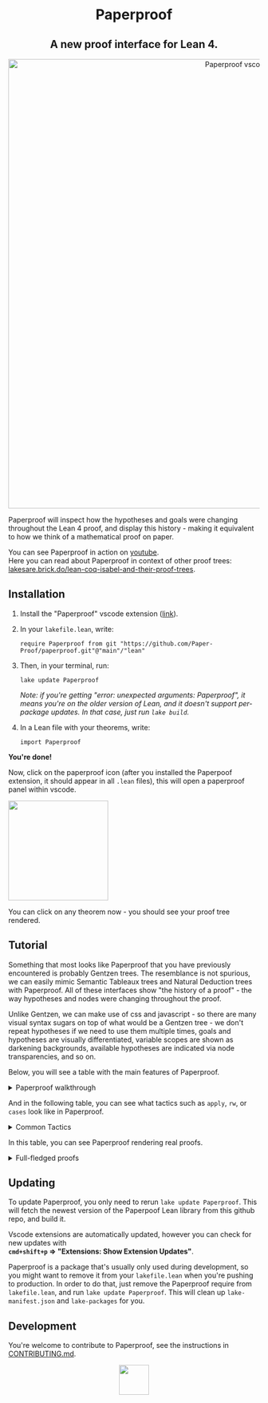 <h1 align="center">Paperproof</h1>

<h2 align="center">
A new proof interface for Lean 4.  
</h2>

<div align="center">
  <img width="900" alt="Paperproof vscode" src="https://github.com/Paper-Proof/paperproof/assets/7578559/a5792103-6de4-4e98-aa7a-4bcf51aabd47">
</div>

Paperproof will inspect how the hypotheses and goals were changing throughout the Lean 4 proof, and display this history - making it equivalent to how we think of a mathematical proof on paper.

You can see Paperproof in action on [youtube](https://www.youtube.com/watch?v=0dVj4ITAF1o).  
Here you can read about Paperproof in context of other proof trees: [lakesare.brick.do/lean-coq-isabel-and-their-proof-trees](https://lakesare.brick.do/lean-coq-isabel-and-their-proof-trees-yjnd2O2RgxwV).


## Installation

1. Install the "Paperproof" vscode extension ([link](https://marketplace.visualstudio.com/items?itemName=paperproof.paperproof)).

2. In your `lakefile.lean`, write:
    ```lean
    require Paperproof from git "https://github.com/Paper-Proof/paperproof.git"@"main"/"lean"
    ```

3. Then, in your terminal, run:
    ```shell
    lake update Paperproof
    ```

    *Note: if you're getting "error: unexpected arguments: Paperproof", it means you're on the older version of Lean, and it doesn't support per-package updates. In that case, just run `lake build`.*

4. In a Lean file with your theorems, write:
    ```lean
    import Paperproof
    ```

    
**You're done!**

Now, click on the paperproof icon (after you installed the Paperpoof extension, it should appear in all `.lean` files), this will open a paperproof panel within vscode.  

<img width="200" src="https://github.com/Paper-Proof/paperproof/assets/7578559/fd077fbe-36a3-4e94-9fa8-b7a38ffd1eea"/>

You can click on any theorem now - you should see your proof tree rendered.

## Tutorial

Something that most looks like Paperproof that you have previously encountered is probably Gentzen trees. The resemblance is not spurious, we can easily mimic Semantic Tableaux trees and Natural Deduction trees with Paperproof. All of these interfaces show "the history of a proof" - the way hypotheses and nodes were changing throughout the proof.

Unlike Gentzen, we can make use of css and javascript - so there are many visual syntax sugars on top of what would be a Gentzen tree - we don't repeat hypotheses if we need to use them multiple times, goals and hypotheses are visually differentiated, variable scopes are shown as darkening backgrounds, available hypotheses are indicated via node transparencies, and so on.

Below, you will see a table with the main features of Paperproof.

<details>
<summary>
  Paperproof walkthrough
</summary>
<table>
  
<tbody>
  
<tr>
<th>Lean</th>
<th>Paperproof</th>
</tr>

<tr>
<td colspan="2" align="center">
Hypotheses are displayed as green nodes, goals are displayed as red nodes, tactics are displayed as transparent nodes with dashed borders. 
</td>
</tr>

<tr>
<td>
<img width="204" alt="image" src="https://github.com/Paper-Proof/paperproof/assets/7578559/afc8000f-ad15-4ed4-b1fa-6740745895c6">
</td>
<td>
  <img width="350" alt="image" src="https://github.com/Paper-Proof/paperproof/assets/7578559/287cf8e6-beeb-42a5-be5f-46eda9e956bd">
</td>
</tr>




<tr>
<td colspan="2" align="center">
A proof should be read "towards the middle" - so, hypotheses should be read from top to bottom; and goals should be read bottom up.  

</td>
</tr>

<tr>
<td>
  
<img width="308" alt="image" src="https://github.com/Paper-Proof/paperproof/assets/7578559/2bd007e9-6fb3-4f32-a17d-d010af53a798">


</td>
<td>
  <img width="350" alt="image" src="https://github.com/Paper-Proof/paperproof/assets/7578559/066bb876-e7d6-4980-a725-8fe82666b5e1">
</td>
</tr>




<tr>
<td colspan="2" align="center">
If you drag these nodes around you will see arrows, however we're not displaying them to clean up the interface.
</td>
</tr>

<tr>
<td>
</td>
<td>
 <img width="350" alt="image" src="https://github.com/Paper-Proof/paperproof/assets/7578559/a5a45209-8822-463c-b942-b395578089e9">

</td>
</tr>




<tr>
<td colspan="2" align="center">
Opaque nodes represent a focused goal, and currently available hypotheses.<br/>  
In general - slightly darker backgrounds demarcate variable scopes - you can only use hypotheses that are outside of your box, you can never dive into some new box. Don't overthink this however, we'll always highlight the available hypotheses as you're writing the proof, consider backgrounds a visual hint that will eventually become second nature.
</td>
</tr>

<tr>
<td>
</td>
<td>
  <img width="350" alt="image" src="https://github.com/Paper-Proof/paperproof/assets/7578559/01251e80-6c43-40d2-9439-1f967d978586">

</td>
</tr>




<tr>
<td colspan="2" align="center">
To zoom in on a particular dark box, you can click on it.
</td>
</tr>

<tr>
<td>
</td>
<td>
  <img width="350" alt="image" src="https://github.com/Paper-Proof/paperproof/assets/7578559/5408a108-f754-45d7-b4ad-819e4930bc5e">
</td>
</tr>

<tr>
<td colspan="2" align="center">
  To copy text of a particular tactic/hypothesis/goal, right-click on that node. 
</td>
</tr>

<tr>
<td>
</td>
<td>
  <img width="241" alt="image" src="https://github.com/Paper-Proof/paperproof/assets/7578559/dbf84af0-32cb-424f-bbf8-ddde5c83b287">
</td>
</tr>



</tbody>
</table>
</details>

And in the following table, you can see what tactics such as `apply`, `rw`, or `cases` look like in Paperproof.

<details>
<summary>
  Common Tactics
</summary>

<table>
<tbody>
  
<tr>
<th>Lean</th>
<th>Paperproof</th>
</tr>
<tr>
<td colspan="2" align="center">

**apply**
</td>
</tr>
<tr>
<td>

  ```lean
  theorem apply (a b : ℝ)
  : a = b := by
    apply le_antisymm
  ```

</td>
<td>
  <img width="222" alt="image" src="https://github.com/Paper-Proof/paperproof/assets/7578559/bd4f02d1-a1d4-47b2-8c4f-44059a79c543">
</td>
</tr>


<tr><td colspan="2" align="center">

**have**
</td></tr>
<td>

  ```lean
  theorem have_ (a b : ℝ) (h1 : a ≤ b) (h2 : b ≤ a)
  : True := by
    have hi := le_antisymm h1 h2
  ```

</td>
<td>
  <img width="378" alt="image" src="https://github.com/Paper-Proof/paperproof/assets/7578559/4f28df15-f5ea-4a9c-982f-5d81945beb41">
</td>
</tr>


<tr><td colspan="2" align="center">

**intro**
</td></tr>
<tr>
<td>

  ```lean
  theorem intro
  : ∀ (N : ℕ), ∃ M, N + N = M := by
    intro n
  ```

</td>
<td>
  <img width="275" alt="image" src="https://github.com/Paper-Proof/paperproof/assets/7578559/e1d862cf-0bd8-4705-9ed2-66c282f5a73d">
</td>
</tr> 


<tr><td colspan="2" align="center">

**rw**
</td></tr>
<tr>
<td>

  ```lean
  theorem rw (a b : ℕ) (h1: a = b)
  : (10 * a = 666) := by
    rw [h1]
  ```

</td>
<td>
  <img width="268" alt="image" src="https://github.com/Paper-Proof/paperproof/assets/7578559/cf57167c-b4ba-485b-8da2-e60af9f6b3ba">
</td>
</tr> 



<tr><td colspan="2" align="center">

**by_contra**
</td></tr>
<tr>
<td>

  ```lean
  theorem by_contra_ (m : ℕ)
  : 2 ≤ m := by
    by_contra h
  ```

</td>
<td>
  <img width="152" alt="image" src="https://github.com/Paper-Proof/paperproof/assets/7578559/2b5fc5bf-783b-4b31-9135-9c24bf3a9d28">
</td>
</tr>


<tr><td colspan="2" align="center">

**use**
</td></tr>
<tr>
<td>

  ```lean
  theorem use
  : ∃ x : Nat, x = 5 := by
    use 42
  ```

</td>
<td>
  <img width="148" alt="image" src="https://github.com/Paper-Proof/paperproof/assets/7578559/e69ffe96-5bfa-4370-9c4c-bfbb2382e75d">
</td>
</tr>



<tr><td colspan="2" align="center">

**induction**
</td></tr>
<tr>
<td>

  ```lean
  theorem induction (n : ℕ)
  : Nat.mul 0 n = 0 := by
    induction' n with k ih
  ```

</td>
<td>
  <img width="564" alt="image" src="https://github.com/Paper-Proof/paperproof/assets/7578559/45365de6-b5a2-4643-8e8e-82d1bd80f966">
</td>
</tr>


<tr><td colspan="2" align="center">

**cases**
</td></tr>
<tr>
<td>

  ```lean
  theorem casesN (n : ℕ)
  : Nat.mul 0 n = 0 := by
    cases' n with m
  ```

</td>
<td>
  <img width="552" alt="image" src="https://github.com/Paper-Proof/paperproof/assets/7578559/b88c9f0c-6ecd-4a78-828f-de84c433a429">
</td>
</tr>
<tr></tr>
<tr>
<td>

  ```lean
  theorem casesAnd (A B C : Prop) (h : A ∧ B)
  : C := by
    cases' h with a b
  ```

</td>
<td>
  <img width="485" alt="image" src="https://github.com/Paper-Proof/paperproof/assets/7578559/ec146278-c298-43a3-b793-91b00cf7082c">
</td>
</tr>
<tr></tr>
<tr>
<td>

  ```lean
  theorem casesOr (A B C : Prop) (h : A ∨ B)
  : C := by
    cases' h with a b
  ```

</td>
<td>
  <img width="431" alt="image" src="https://github.com/Paper-Proof/paperproof/assets/7578559/d4e11a5f-32a5-463d-ad32-f874c098633b">
</td>
</tr>
<tr></tr>
<tr>
<td>

  ```lean
  inductive Random where
    | hi : ℕ → String → Random
    | hello : (2 + 2 = 4) → Random 
    | wow : Random
  theorem casesRandom (C: Prop) (h : Random)
  : C := by
    cases' h with a b c
  ```

</td>
<td>
  <img width="546" alt="image" src="https://github.com/Paper-Proof/paperproof/assets/7578559/cc95c055-4172-4c84-ac62-2f3515fe2383">
</td>
</tr>

</tbody>
</table>
</details>

In this table, you can see Paperproof rendering real proofs.

<details>
<summary>
  Full-fledged proofs
</summary>

<table>
<tbody>

<tr></tr>
  
<tr>
<td align="center">

**Mathematics in Lean (Jeremy Avigad, Patrick Massot)** <br/>([mathematics_in_lean/MIL/C05_Elementary_Number_Theory/solutions/Solutions_S03_Infinitely_Many_Primes.lean:155](https://github.com/leanprover-community/mathematics_in_lean/blob/4bc81ddea0a62c3bbd33cbfc4b4b501d2d0dfb03/MIL/C05_Elementary_Number_Theory/solutions/Solutions_S03_Infinitely_Many_Primes.lean#L155))
</td>
</tr>
<tr>
<td align="center">  
  <img width="1358" alt="Mathematics in Lean - Paperproof" src="https://github.com/Paper-Proof/paperproof/assets/7578559/765bc84e-4d4c-417f-877e-48bc9a0abe1c">
</td>
</tr>




<tr>
<td align="center">

**Mathlib** <br/>([mathlib4/Mathlib/Algebra/Field/Power.lean:30](https://github.com/leanprover-community/mathlib4/blob/9893bbd22fdca4005b93c8dbff16c1d2de21bc1a/Mathlib/Algebra/Field/Power.lean#L30))
</td>
</tr>
<tr>
<td align="center">  
  <img width="1278" alt="Mathlib - Paperproof" src="https://github.com/Paper-Proof/paperproof/assets/7578559/2103c78e-be6d-46e6-b25d-86cbfb1a5fad">
</td>
</tr>



<tr>
<td align="center">

**Hitchhiker's Guide to Logical Verification** <br/> **(Anne Baanen, Alexander Bentkamp, Jasmin Blanchette, Johannes Hölzl, Jannis Limperg)** <br/>
([logical_verification_2023/blob/main/lean/LoVe/LoVe05_FunctionalProgramming_Demo.lean:316](https://github.com/blanchette/logical_verification_2023/blob/f709e20d2cd515d4ede3e7d2db30103d4f58aaca/lean/LoVe/LoVe05_FunctionalProgramming_Demo.lean#L316))
</td>
</tr>
<tr>
<td align="center">
  <img width="1385" alt="Hitchhiker's Guide to Logical Verification - Paperproof" src="https://github.com/Paper-Proof/paperproof/assets/7578559/568e70e0-992e-4a65-a306-6c0693750fe8">
</td>
</tr>

</tbody>
</table>
</details>


## Updating

To update Paperproof, you only need to rerun `lake update Paperproof`. This will fetch the newest version of the Paperpoof Lean library from this github repo, and build it.

Vscode extensions are automatically updated, however you can check for new updates with  
**`cmd+shift+p` => "Extensions: Show Extension Updates"**.  

Paperproof is a package that's usually only used during development, so you might want to remove it from your `lakefile.lean` when you're pushing to production. In order to do that, just remove the Paperproof require from `lakefile.lean`, and run `lake update Paperproof`. This will clean up `lake-manifest.json` and `lake-packages` for you.

## Development

You're welcome to contribute to Paperproof, see the instructions in [CONTRIBUTING.md](https://github.com/Paper-Proof/paperproof/blob/main/CONTRIBUTING.md).


<div align="center">
<img width="60px" src="https://github.com/Paper-Proof/paperproof/assets/7578559/58f24cf2-4336-4376-8738-6463e3802ba0">
</div>
